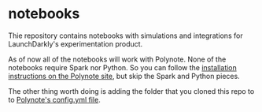 # notebooks
Thie repository contains notebooks with simulations and integrations for LaunchDarkly's experimentation product.

As of now all of the notebooks will work with Polynote. None of the notebooks require Spark nor Python. So you can follow the [installation instructions on the Polynote site](https://polynote.org/latest/docs/installation/), but skip the Spark and Python pieces.

The other thing worth doing is adding the folder that you cloned this repo to to [Polynote's config.yml file](https://polynote.org/latest/docs/server-configuration/).